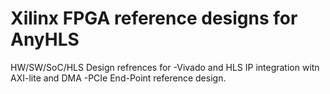 # Xilinx FPGA reference designs for AnyHLS
HW/SW/SoC/HLS Design refrences for 
-Vivado and HLS IP integration witn AXI-lite and DMA
-PCIe End-Point reference design.
